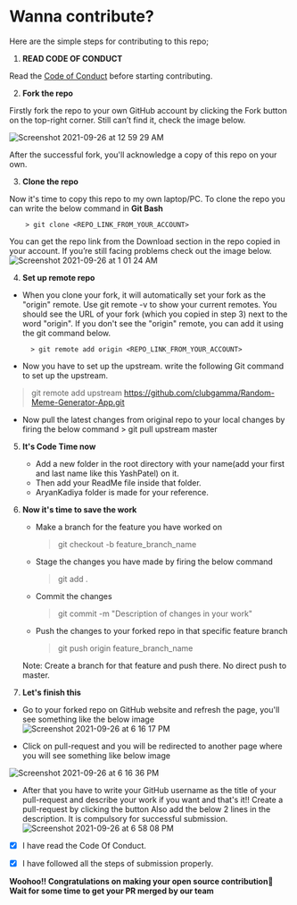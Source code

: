 # Wanna contribute?
 
Here are the simple steps for contributing to this repo;

1. **READ CODE OF CONDUCT**

Read the [Code of Conduct](https://github.com/clubgamma/code-of-conduct) before starting contributing.

2. **Fork the repo**

Firstly fork the repo to your own GitHub account by clicking the Fork button on the top-right corner. Still can’t find it, check the image below.


![Screenshot 2021-09-26 at 12 59 29 AM](https://user-images.githubusercontent.com/58077762/93772626-ac77ef80-fc3c-11ea-8ee6-e381e1d68280.png)


After the successful fork, you'll acknowledge a copy of this repo on your own.
 
  3. **Clone the repo**
  
Now it's time to copy this repo to my own laptop/PC. To clone the repo you can write the below command in **Git Bash**

        > git clone <REPO_LINK_FROM_YOUR_ACCOUNT>
    
You can get the repo link from the Download section in the repo copied in your account. If you’re still facing problems check out the image below.
![Screenshot 2021-09-26 at 1 01 24 AM](https://user-images.githubusercontent.com/68161473/134783999-acc0fc65-60ed-4ad7-b9a9-5ff7c2b5c27f.png)




  4. **Set up remote repo**

- When you clone your fork, it will automatically set your fork as the "origin" remote. Use git remote -v to show your current remotes. You should see the URL of your fork (which you copied in step 3) next to the word "origin". 
If you don't see the "origin" remote, you can add it using the git command below.

        > git remote add origin <REPO_LINK_FROM_YOUR_ACCOUNT>

- Now you have to set up the upstream. write the following Git command to set up the upstream.
> git remote add upstream https://github.com/clubgamma/Random-Meme-Generator-App.git
 
- Now pull the latest changes from original repo to your local changes by firing the below command
        > git pull upstream master
  
5. **It's Code Time now**
  
   - Add a new folder in the root directory with your name(add your first and last name like this YashPatel) on it.
   - Then add your ReadMe file inside that folder.
   - AryanKadiya folder is made for your reference.

6. **Now it's time to save the work**

      - Make a branch for the feature you have worked on
        > git checkout -b feature_branch_name
      - Stage the changes you have made by firing the below command
        > git add .
      - Commit the changes 
        > git commit -m "Description of changes in your work"
      - Push the changes to your forked repo in that specific feature branch
        >  git push origin feature_branch_name
        
     Note: Create a branch for that feature and push there. No direct push to master. 
        
  7. **Let's finish this**
- Go to your forked repo on GitHub website and refresh the page, you'll see something like the below image
![Screenshot 2021-09-26 at 6 16 17 PM](https://user-images.githubusercontent.com/68161473/134808811-741fac41-fdf4-4883-891a-ae628be25e73.png)




- Click on pull-request and you will be redirected to another page where you will see something like below image 

![Screenshot 2021-09-26 at 6 16 36 PM](https://user-images.githubusercontent.com/68161473/134808817-fe9667e6-d34d-4c24-a9fd-c0a698aca37e.png)


  
- After that you have to write your GitHub username as the title of your pull-request and describe your work if you want and that's it!! Create a pull-request by clicking the button
Also add the below 2 lines in the description. It is compulsory for successful submission.
![Screenshot 2021-09-26 at 6 58 08 PM](https://user-images.githubusercontent.com/58077762/94461826-43fab680-01d8-11eb-96cd-80b2d69e13be.png)



 - [X] I have read the Code Of Conduct.
        
 - [X] I have followed all the steps of submission properly.


**Woohoo!! Congratulations on making your open source contribution🎉**
**Wait for some time to get your PR merged by our team**